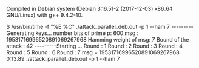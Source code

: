 Compiled in Debian system (Debian 3.16.51-2 (2017-12-03) x86_64 GNU/Linux) with g++ 9.4.2-10.

$ /usr/bin/time -f "%E %C" ./attack_parallel_deb.out -p 1 --ham 7
---------Generating keys...
number bits of prime p: 600
msg    : 19531716996520891069267968
Hamming weight of msg: 7
Bound of the attack : 42
---------Starting ...
Round : 1
Round : 2
Round : 3
Round : 4
Round : 5
Round : 6
Round : 7
msg = 19531716996520891069267968
0:13.89 ./attack_parallel_deb.out -p 1 --ham 7

